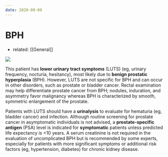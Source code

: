 ```yaml
---
date: 2020-09-09
---
```


# BPH

- related: [[General]]

![](https://photos.thisispiggy.com/file/wikiFiles/20200909203145_14.png)

This patient has **lower urinary tract symptoms** (LUTS) (eg, urinary frequency, nocturia, hesitancy), most likely due to **benign prostatic hyperplasia** (BPH).  However, LUTS are not specific for BPH and can occur in other disorders, such as prostate or bladder cancer.  Rectal examination may help differentiate prostate cancer from BPH; nodules, induration, and asymmetry favor malignancy whereas BPH is characterized by smooth, symmetric enlargement of the prostate.

Patients with LUTS should have a **urinalysis** to evaluate for hematuria (eg, bladder cancer) and infection.  Although routine screening for prostate cancer in asymptomatic individuals is not advised, a **prostate-specific antigen** (PSA) level is indicated for **symptomatic** patients unless predicted life expectancy is <10 years.  A serum creatinine is not required in the evaluation of uncomplicated BPH but is recommended by some experts, especially for patients with more significant symptoms or additional risk factors (eg, hypertension, diabetes) for chronic kidney disease.
